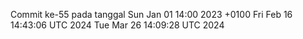Commit ke-55 pada tanggal Sun Jan 01 14:00 2023 +0100
Fri Feb 16 14:43:06 UTC 2024
Tue Mar 26 14:09:28 UTC 2024
